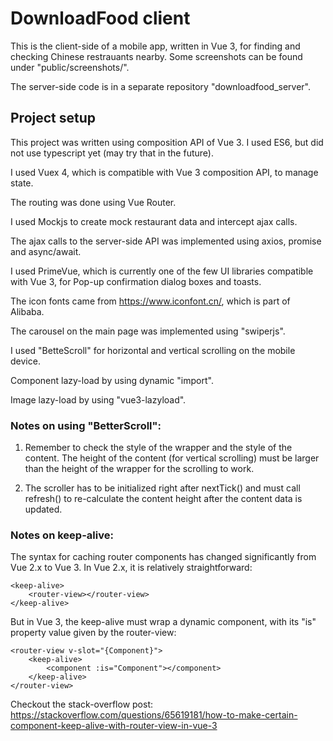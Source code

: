 # DownloadFood client

This is the client-side of a mobile app, written in Vue 3, for finding and checking Chinese restrauants nearby.
Some screenshots can be found under "public/screenshots/".

The server-side code is in a separate repository "downloadfood_server".

## Project setup

This project was written using composition API of Vue 3. I used ES6, but did not use typescript yet (may try that in the future).

I used Vuex 4, which is compatible with Vue 3 composition API, to manage state.

The routing was done using Vue Router.

I used Mockjs to create mock restaurant data and intercept ajax calls.

The ajax calls to the server-side API was implemented using axios, promise and async/await.

I used PrimeVue, which is currently one of the few UI libraries compatible with Vue 3, for Pop-up confirmation dialog boxes and toasts.

The icon fonts came from https://www.iconfont.cn/, which is part of Alibaba.

The carousel on the main page was implemented using "swiperjs".

I used "BetteScroll" for horizontal and vertical scrolling on the mobile device. 

Component lazy-load by using dynamic "import".

Image lazy-load by using "vue3-lazyload".

### Notes on using "BetterScroll": 

1. Remember to check the style of the wrapper and the style of the content. The height of the content (for vertical scrolling) must be larger than the height of the wrapper for the scrolling to work.

2. The scroller has to be initialized right after nextTick() and must call refresh() to re-calculate the content height after the content data is updated.

### Notes on keep-alive:

The syntax for caching router components has changed significantly from Vue 2.x to Vue 3. In Vue 2.x, it is relatively straightforward:
```
<keep-alive>
    <router-view></router-view>
</keep-alive>
```
But in Vue 3, the keep-alive must wrap a dynamic component, with its "is" property value given by the router-view:
```
<router-view v-slot="{Component}">
    <keep-alive>
        <component :is="Component"></component>
    </keep-alive>
</router-view>
```
Checkout the stack-overflow post: https://stackoverflow.com/questions/65619181/how-to-make-certain-component-keep-alive-with-router-view-in-vue-3

